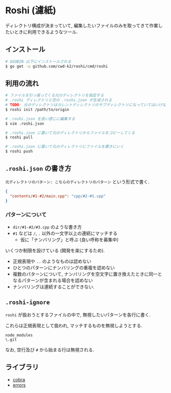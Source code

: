 # Roshi (濾紙)

ディレクトリ構成が決まっていて, 編集したいファイルのみを取ってきて作業したいときに利用できるようなツール.

## インストール

```sh
# $GOBIN 以下にインストールされる
$ go get -u github.com/cwd-k2/roshi/cmd/roshi
```

## 利用の流れ

```sh
# ファイルを引っ張ってくる元のディレクトリを指定する
# .roshi ディレクトリと空の .roshi.json が生成される
# TODO: 元のディレクトリはカレントディレクトリのサブディレクトリになっていてはいけない
$ roshi init /path/to/origin

# .roshi.json を良い感じに編集する
$ vim .roshi.json

# .roshi.json に基いて元のディレクトリからファイルをコピーしてくる
$ roshi pull

# .roshi.json に基いて元のディレクトリにファイルを置きにいく
$ roshi push
```

## `.roshi.json` の書き方

`元ディレクトリのパターン: こちらのディレクトリのパターン` という形式で書く.

```json
{
  "contents/#1-#2/main.cpp": "cpp/#2-#1.cpp"
}
```

### パターンについて

- `dir/#1-#2/#3.cpp` のような書き方
- `#1` などは `/`, `.` 以外の一文字以上の連続にマッチする
  - 仮に「ナンバリング」と呼ぶ (良い呼称を募集中)

いくつか制限を設けている (開発を楽にするため).

- 正規表現や `..` のようなものは認めない
- ひとつのパターンにナンバリングの重複を認めない
- 複数のパターンについて, ナンバリングを空文字に置き換えたときに同一となるパターンが含まれる場合を認めない
- ナンバリングは連続することができない.

## `.roshi-ignore`

`roshi` が扱おうとするファイルの中で, 無視したいパターンを各行に書く.

これらは正規表現として扱われ, マッチするものを無視しようとする.

```
node_modules
\.git
```

なお, 空行及び `#` から始まる行は無視される.

## ライブラリ

- [cobra](https://github.com/spf13/cobra)
- [errors](https://github.com/pkg/errors)
